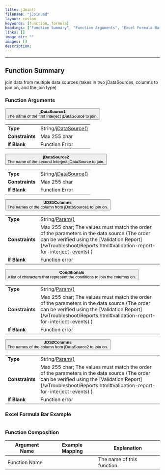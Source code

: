 ```yaml
---
title: jJoin()
filename: "jJoin.md"
layout: custom
keywords: [function, formula]
headings: ["Function Summary", "Function Arguments", "Excel Formula Bar Example", "Function Composition"]
links: []
image_dir: ""
images: []
description: 
---
```

* * *

## Function Summary 

 join data from multiple data sources (takes in two jDataSources, columns to join on, and the join type)

### Function Arguments

<button class="collapsible-parameter">**jDataSource1**<br>The name of the first Interject jDataSource to join.</button>
<div markdown="1" class="panel-parameter">
<table>
  <tbody>
    <tr>
		<td class="pph"><b>Type</b></td>
		<td>String/<a href="https://docs.gointerject.com/wFunctions/jDataSource.html">jDataSource()</a></td>
    </tr>
    <tr>
		<td class="pph"><b>Constraints</b></td>
		<td>Max 255 char</td>
    </tr>
    <tr>
		<td class="pph"><b>If Blank</b></td>
		<td>Function Error</td>
    </tr>
  </tbody>
</table>
</div>

<button class="collapsible-parameter">**jDataSource2**<br>The name of the second Interject jDataSource to join.</button>
<div markdown="1" class="panel-parameter">
<table>
  <tbody>
    <tr>
		<td class="pph"><b>Type</b></td>
		<td>String/<a href="https://docs.gointerject.com/wFunctions/jDataSource.html">jDataSource()</a></td>
    </tr>
    <tr>
		<td class="pph"><b>Constraints</b></td>
		<td>Max 255 char</td>
    </tr>
    <tr>
		<td class="pph"><b>If Blank</b></td>
		<td>Function Error</td>
    </tr>
  </tbody>
</table>
</div>

<button class="collapsible-parameter">**JDS1Columns**<br>The names of the column from jDataSource1 to join on.</button>
<div markdown="1" class="panel-parameter">
<table>
  <tbody>
    <tr>
		<td class="pph"><b>Type</b></td>
		<td>String/<a href="https://docs.gointerject.com/wFunctions/Param.html">Param()</a></td>
    </tr>
    <tr>
		<td class="pph"><b>Constraints</b></td>
		<td>Max 255 char; The values must match the order of the parameters in the data source (The order can be verified using the [Validation Report](/wTroubleshoot/Reports.html#validation-report-for-interject-events) )</td>
    </tr>
    <tr>
		<td class="pph"><b>If Blank</b></td>
		<td>Function error</td>
    </tr>
  </tbody>
</table>
</div>

<button class="collapsible-parameter">**Conditionals**<br>A list of characters that represent the conditions to join the columns on.</button>
<div markdown="1" class="panel-parameter">
<table>
  <tbody>
    <tr>
		<td class="pph"><b>Type</b></td>
		<td>String/<a href="https://docs.gointerject.com/wFunctions/Param.html">Param()</a></td>
    </tr>
    <tr>
		<td class="pph"><b>Constraints</b></td>
		<td>Max 255 char; The values must match the order of the parameters in the data source (The order can be verified using the [Validation Report](/wTroubleshoot/Reports.html#validation-report-for-interject-events) )</td>
    </tr>
    <tr>
		<td class="pph"><b>If Blank</b></td>
		<td>Function error</td>
    </tr>
  </tbody>
</table>
</div>

<button class="collapsible-parameter">**JDS2Columns**<br>The names of the column from jDataSource2 to join on.</button>
<div markdown="1" class="panel-parameter">
<table>
  <tbody>
    <tr>
		<td class="pph"><b>Type</b></td>
		<td>String/<a href="https://docs.gointerject.com/wFunctions/Param.html">Param()</a></td>
    </tr>
    <tr>
		<td class="pph"><b>Constraints</b></td>
		<td>Max 255 char; The values must match the order of the parameters in the data source (The order can be verified using the [Validation Report](/wTroubleshoot/Reports.html#validation-report-for-interject-events) )</td>
    </tr>
    <tr>
		<td class="pph"><b>If Blank</b></td>
		<td>Function error</td>
    </tr>
  </tbody>
</table>
</div>

### Excel Formula Bar Example

```Excel
```

### Function Composition

| Argument Name | Example Mapping | Explanation |
|------|------|------|
| Function Name |  | The name of this function. |
